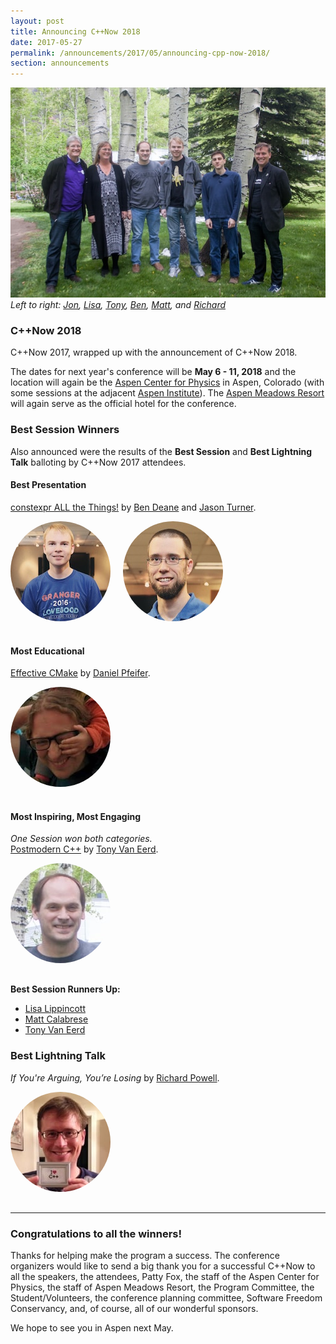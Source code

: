 ```yaml
---
layout: post
title: Announcing C++Now 2018
date: 2017-05-27
permalink: /announcements/2017/05/announcing-cpp-now-2018/
section: announcements
---
```


![Award Winners](/assets/posts/2017/2017AwardWinners.jpg "Award Winners")
<br>
*Left to right: [Jon](https://cppnow2017.sched.com/sched23), [Lisa](https://cppnow2017.sched.com/speaker/lisa_lippincott), [Tony](https://cppnow2017.sched.com/speaker/eventbrite246), [Ben](https://cppnow2017.sched.com/speaker/ben_deane), [Matt](https://cppnow2017.sched.com/speaker/rivorus), and [Richard](https://cppnow2017.sched.com/powell_richard)*

### C++Now 2018

C++Now 2017, wrapped up with the announcement of C++Now 2018.

The dates for next year's conference will be **May 6 - 11, 2018** and the location will again be the [Aspen Center for Physics](https://www.aspenphys.org/) in Aspen, Colorado (with some sessions at the adjacent [Aspen Institute](https://www.aspeninstitute.org/)). The [Aspen Meadows Resort](https://www.aspenmeadows.com/) will again serve as the official hotel for the conference.

<!--break-->

### Best Session Winners

Also announced were the results of the **Best Session** and **Best Lightning Talk** balloting by C++Now 2017 attendees.


#### Best Presentation

[constexpr ALL the Things!](https://sched.co/A8IX) by [Ben Deane](https://cppnow2017.sched.com/speaker/ben_deane) and [Jason Turner](https://cppnow2017.sched.com/speaker/jason_turner.6k0ir5x).

[<img src="/assets/posts/2017/PersonIconBenDeane.jpg" style="border-radius: 1000px;margin: 0 16px 16px 0;" alt="Ben Deane">](https://cppnow2017.sched.com/speaker/ben_deane "Ben Deane")
[<img src="/assets/posts/2017/PersonIconJasonTurner.jpg" style="border-radius: 1000px;margin: 0 16px 16px 0;" alt="Jason Turner">](https://cppnow2017.sched.com/speaker/jason_turner.6k0ir5x "Jason Turner")


#### Most Educational

[Effective CMake](https://cppnow2017.sched.com/event/A8J6/effective-cmake) by [Daniel Pfeifer](https://cppnow2017.sched.com/speaker/purpleKarrot).

[<img src="/assets/posts/2017/PersonIconDanielPfeifer.jpg" style="border-radius: 1000px;margin: 0 16px 16px 0;" alt="Daniel Pfeifer">](https://cppnow2017.sched.com/speaker/purpleKarrot "Daniel Pfeifer")


#### Most Inspiring, Most Engaging

*One Session won both categories.*<br>
[Postmodern C++](https://cppnow2017.sched.com/event/A8Iq/postmodern-c) by [Tony Van Eerd](https://cppnow2017.sched.com/speaker/eventbrite246).

[<img src="/assets/posts/2017/PersonIconTonyVanEerd.jpg" style="border-radius: 1000px;margin: 0 16px 16px 0;" alt="Tony Van Eerd">](https://cppnow2017.sched.com/speaker/eventbrite246 "Tony Van Eerd")

**Best Session Runners Up:**

* [Lisa Lippincott](https://cppnow2017.sched.com/speaker/lisa_lippincott)
* [Matt Calabrese](https://cppnow2017.sched.com/speaker/rivorus)
* [Tony Van Eerd](https://cppnow2017.sched.com/speaker/eventbrite246)


### Best Lightning Talk

*If You're Arguing, You’re Losing* by [Richard Powell](https://cppnow2017.sched.com/powell_richard).

[<img src="/assets/posts/2017/PersonIconRichardPowell.jpg" style="border-radius: 1000px;margin: 0 16px 16px 0;" alt="Richard Powell">](https://cppnow2017.sched.com/powell_richard "Richard Powell")


---

### Congratulations to all the winners!

Thanks for helping make the program a success. The conference organizers would like to send a big thank you for a successful C++Now to all the speakers, the attendees, Patty Fox, the staff of the Aspen Center for Physics, the staff of Aspen Meadows Resort, the Program Committee, the Student/Volunteers, the conference planning committee, Software Freedom Conservancy, and, of course, all of our wonderful sponsors.

We hope to see you in Aspen next May.
